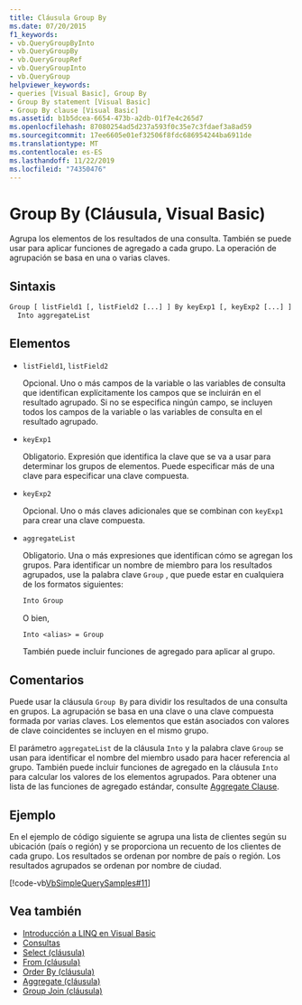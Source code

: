 ```yaml
---
title: Cláusula Group By
ms.date: 07/20/2015
f1_keywords:
- vb.QueryGroupByInto
- vb.QueryGroupBy
- vb.QueryGroupRef
- vb.QueryGroupInto
- vb.QueryGroup
helpviewer_keywords:
- queries [Visual Basic], Group By
- Group By statement [Visual Basic]
- Group By clause [Visual Basic]
ms.assetid: b1b5dcea-6654-473b-a2db-01f7e4c265d7
ms.openlocfilehash: 87080254ad5d237a593f0c35e7c3fdaef3a8ad59
ms.sourcegitcommit: 17ee6605e01ef32506f8fdc686954244ba6911de
ms.translationtype: MT
ms.contentlocale: es-ES
ms.lasthandoff: 11/22/2019
ms.locfileid: "74350476"
---
```

# <a name="group-by-clause-visual-basic"></a>Group By (Cláusula, Visual Basic)
Agrupa los elementos de los resultados de una consulta. También se puede usar para aplicar funciones de agregado a cada grupo. La operación de agrupación se basa en una o varias claves.  
  
## <a name="syntax"></a>Sintaxis  
  
```vb  
Group [ listField1 [, listField2 [...] ] By keyExp1 [, keyExp2 [...] ]  
  Into aggregateList  
```  
  
## <a name="parts"></a>Elementos  
  
- `listField1`, `listField2`  
  
     Opcional. Uno o más campos de la variable o las variables de consulta que identifican explícitamente los campos que se incluirán en el resultado agrupado. Si no se especifica ningún campo, se incluyen todos los campos de la variable o las variables de consulta en el resultado agrupado.  
  
- `keyExp1`  
  
     Obligatorio. Expresión que identifica la clave que se va a usar para determinar los grupos de elementos. Puede especificar más de una clave para especificar una clave compuesta.  
  
- `keyExp2`  
  
     Opcional. Uno o más claves adicionales que se combinan con `keyExp1` para crear una clave compuesta.  
  
- `aggregateList`  
  
     Obligatorio. Una o más expresiones que identifican cómo se agregan los grupos. Para identificar un nombre de miembro para los resultados agrupados, use la palabra clave `Group` , que puede estar en cualquiera de los formatos siguientes:  
  
    ```vb  
    Into Group  
    ```  
  
     O bien,  
  
    ```vb  
    Into <alias> = Group  
    ```  
  
     También puede incluir funciones de agregado para aplicar al grupo.  
  
## <a name="remarks"></a>Comentarios  
 Puede usar la cláusula `Group By` para dividir los resultados de una consulta en grupos. La agrupación se basa en una clave o una clave compuesta formada por varias claves. Los elementos que están asociados con valores de clave coincidentes se incluyen en el mismo grupo.  
  
 El parámetro `aggregateList` de la cláusula `Into` y la palabra clave `Group` se usan para identificar el nombre del miembro usado para hacer referencia al grupo. También puede incluir funciones de agregado en la cláusula `Into` para calcular los valores de los elementos agrupados. Para obtener una lista de las funciones de agregado estándar, consulte [Aggregate Clause](../../../visual-basic/language-reference/queries/aggregate-clause.md).  
  
## <a name="example"></a>Ejemplo  
 En el ejemplo de código siguiente se agrupa una lista de clientes según su ubicación (país o región) y se proporciona un recuento de los clientes de cada grupo. Los resultados se ordenan por nombre de país o región. Los resultados agrupados se ordenan por nombre de ciudad.  
  
 [!code-vb[VbSimpleQuerySamples#11](~/samples/snippets/visualbasic/VS_Snippets_VBCSharp/VbSimpleQuerySamples/VB/QuerySamples1.vb#11)]  
  
## <a name="see-also"></a>Vea también

- [Introducción a LINQ en Visual Basic](../../../visual-basic/programming-guide/language-features/linq/introduction-to-linq.md)
- [Consultas](../../../visual-basic/language-reference/queries/index.md)
- [Select (cláusula)](../../../visual-basic/language-reference/queries/select-clause.md)
- [From (cláusula)](../../../visual-basic/language-reference/queries/from-clause.md)
- [Order By (cláusula)](../../../visual-basic/language-reference/queries/order-by-clause.md)
- [Aggregate (cláusula)](../../../visual-basic/language-reference/queries/aggregate-clause.md)
- [Group Join (cláusula)](../../../visual-basic/language-reference/queries/group-join-clause.md)

